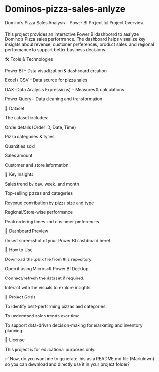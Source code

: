 # Dominos-pizza-sales-anlyze
Domino’s Pizza Sales Analysis - Power BI Project
📊 Project Overview.

This project provides an interactive Power BI dashboard to analyze Domino’s Pizza sales performance. The dashboard helps visualize key insights about revenue, customer preferences, product sales, and regional performance to support better business decisions.

🛠️ Tools & Technologies

Power BI – Data visualization & dashboard creation

Excel / CSV – Data source for pizza sales

DAX (Data Analysis Expressions) – Measures & calculations

Power Query – Data cleaning and transformation

📂 Dataset

The dataset includes:

Order details (Order ID, Date, Time)

Pizza categories & types

Quantities sold

Sales amount

Customer and store information

🔑 Key Insights

Sales trend by day, week, and month

Top-selling pizzas and categories

Revenue contribution by pizza size and type

Regional/Store-wise performance

Peak ordering times and customer preferences

📸 Dashboard Preview

(Insert screenshot of your Power BI dashboard here)

🚀 How to Use

Download the .pbix file from this repository.

Open it using Microsoft Power BI Desktop.

Connect/refresh the dataset if required.

Interact with the visuals to explore insights.

📌 Project Goals

To identify best-performing pizzas and categories

To understand sales trends over time

To support data-driven decision-making for marketing and inventory planning

📜 License

This project is for educational purposes only.

✅ Now, do you want me to generate this as a README.md file (Markdown) so you can download and directly use it in your project folder?
